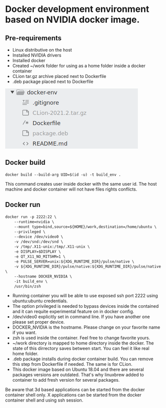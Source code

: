 # Docker development environment based on NVIDIA docker image.

## Pre-requirements
- Linux distributive on the host
- Installed NVIDIA drivers
- Installed docker
- Created ~/work folder for using as a home folder inside a docker container
- CLion tar.gz archive placed next to Dockerfile
- .deb package placed next to Dockerfile 

![Files](images/files.png)

## Docker build
```
docker build --build-arg UID=$(id -u) -t build_env .
```
This command creates user inside docker with the same user id. The host machine and docker container will not have files rights conflicts.

## Docker run
```
docker run -p 2222:22 \
    --runtime=nvidia \
    --mount type=bind,source=${HOME}/work,destination=/home/ubuntu \
    --privileged \
    --device /dev/video0 \
    -v /dev/snd:/dev/snd \
    -v /tmp/.X11-unix:/tmp/.X11-unix \
    -e DISPLAY=$DISPLAY \
    -e QT_X11_NO_MITSHM=1 \
    -e PULSE_SERVER=unix:${XDG_RUNTIME_DIR}/pulse/native \
    -v ${XDG_RUNTIME_DIR}/pulse/native:${XDG_RUNTIME_DIR}/pulse/native \
    --hostname DOCKER_NVIDIA \
    -it build_env \
    /usr/bin/zsh
```
- Running container you will be able to use exposed ssh port 2222 using ubuntu:ubuntu credentials. 
- The option privileged is needed to bypass devices inside the contained and it can requite experimental feature on in docker config.
- /dev/video0 explicitly set in command line. If you have another one please set proper device.
- DOCKER_NVIDIA is the hostname. Please change on your favorite name if you want.
- zsh is used inside the container. Feel free to change favorite yours.
- ~/work directory is mapped to home directory inside the docker. The state of this dirrectory saves between start. You can feel it like real home folder.
- .deb package installs during docker container build. You can remove this step from Dockerfile if needed. The same is for CLion.
- This docker image based on Ubuntu 18.04 and there are several packages versions are outdated. That's why linuxbrew added to container to add fresh version for several packages.

Be aware that 3d based applications can be started from the docker container shell only. X applications can be started from the docker container shell and using ssh session.
